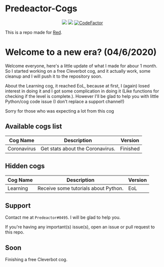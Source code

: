 # Predeactor-Cogs

<p align="center">
  <img src="https://repository-images.githubusercontent.com/245725383/2fbcee00-906c-11ea-8da9-ecbb66c5b7d4">
  <img src="https://img.shields.io/badge/Made%20for-Red%20v3-red?logo=discord">
  <a href="https://www.codefactor.io/repository/github/predeactor/predeactor-cogs"><img src="https://www.codefactor.io/repository/github/predeactor/predeactor-cogs/badge" alt="CodeFactor" /></a>
  
</p>

This is a repo made for [Red](https://github.com/Cog-Creators/Red-DiscordBot).

# Welcome to a new era? (04/6/2020)
Welcome everyone, here's a little update of what I made for abour 1 month.
So I started working on a free Cleverbot cog, and it actually work, some cleanup and I will push it to the repository soon.

About the Learning cog, it reached EoL, because at first, I (again) losed interest in doing it and I got some complication 
in doing it (Like functions for checking if the level is complete.). However I'll be glad to help you with little Python/cog
code issue (I don't replace a support channel!)

Sorry for those who was expecting a lot from this cog

## Available cogs list

| Cog Name     | Description                                          | Version    |
| ------------ | ---------------------------------------------------- | ---------- |
| Coronavirus  | Get stats about the Coronavirus.                     | Finished   |

## Hidden cogs

| Cog Name     | Description                                          | Version    |
| ------------ | ---------------------------------------------------- | ---------- |
| Learning     | Receive some tutorials about Python.                 | EoL        |

## Support

Contact me at `Predeactor#0495`. I will be glad to help you.

If you're having any important(s) issue(s), open an issue or pull request to this repo.

## Soon

Finishing a free Cleverbot cog.
